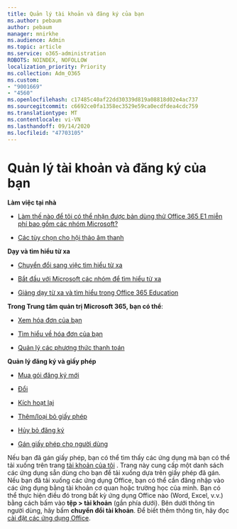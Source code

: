 ```yaml
---
title: Quản lý tài khoản và đăng ký của bạn
ms.author: pebaum
author: pebaum
manager: mnirkhe
ms.audience: Admin
ms.topic: article
ms.service: o365-administration
ROBOTS: NOINDEX, NOFOLLOW
localization_priority: Priority
ms.collection: Adm_O365
ms.custom:
- "9001669"
- "4560"
ms.openlocfilehash: c17485c40af22dd30339d819a08818d02e4ac737
ms.sourcegitcommit: c6692ce0fa1358ec3529e59ca0ecdfdea4cdc759
ms.translationtype: MT
ms.contentlocale: vi-VN
ms.lasthandoff: 09/14/2020
ms.locfileid: "47703105"
---
```

# <a name="manage-your-account-and-subscriptions"></a>Quản lý tài khoản và đăng ký của bạn

**Làm việc tại nhà**
- [Làm thế nào để tôi có thể nhận được bản dùng thử Office 365 E1 miễn phí bao gồm các nhóm Microsoft?](https://docs.microsoft.com/MicrosoftTeams/e1-trial-license)

- [Các tùy chọn cho hội thảo âm thanh](https://docs.microsoft.com/alchemyinsights/options-for-audio-conferencing)

**Dạy và tìm hiểu từ xa**

- [Chuyển đổi sang việc tìm hiểu từ xa](https://www.microsoft.com/education/remote-learning)

- [Bắt đầu với Microsoft các nhóm để tìm hiểu từ xa](https://docs.microsoft.com/MicrosoftTeams/remote-learning-edu)

- [Giảng dạy từ xa và tìm hiểu trong Office 365 Education](https://docs.microsoft.com/MicrosoftTeams/remote-learning-edu)

**Trong Trung tâm quản trị Microsoft 365, bạn có thể**: 

- [Xem hóa đơn của bạn](https://docs.microsoft.com/microsoft-365/commerce/billing-and-payments/view-your-bill-or-invoice) 

- [Tìm hiểu về hóa đơn của bạn](https://docs.microsoft.com/microsoft-365/commerce/billing-and-payments/understand-your-invoice)

- [Quản lý các phương thức thanh toán](https://docs.microsoft.com/microsoft-365/commerce/billing-and-payments/manage-payment-methods)

**Quản lý đăng ký và giấy phép** 

- [Mua gói đăng ký mới](https://docs.microsoft.com/microsoft-365/commerce/subscriptions/upgrade-to-different-plan)

- [Đổi](https://docs.microsoft.com/microsoft-365/commerce/subscriptions/renew-your-subscription) 

- [Kích hoạt lại](https://docs.microsoft.com/microsoft-365/commerce/subscriptions/reactivate-your-subscription)

- [Thêm/loại bỏ giấy phép](https://docs.microsoft.com/microsoft-365/commerce/licenses/buy-licenses)

- [Hủy bỏ đăng ký](https://docs.microsoft.com/microsoft-365/commerce/subscriptions/cancel-your-subscription)

- [Gán giấy phép cho người dùng](https://docs.microsoft.com/microsoft-365/admin/manage/assign-licenses-to-users)

Nếu bạn đã gán giấy phép, bạn có thể tìm thấy các ứng dụng mà bạn có thể tải xuống trên trang [tài khoản của tôi](https://portal.office.com/account/#installs) . Trang này cung cấp một danh sách các ứng dụng sẵn dùng cho bạn để tải xuống dựa trên giấy phép đã gán. Nếu bạn đã tải xuống các ứng dụng Office, bạn có thể cần đăng nhập vào các ứng dụng bằng tài khoản cơ quan hoặc trường học của mình. Bạn có thể thực hiện điều đó trong bất kỳ ứng dụng Office nào (Word, Excel, v.v.) bằng cách bấm vào **tệp > tài khoản** (gần phía dưới). Bên dưới thông tin người dùng, hãy bấm **chuyển đổi tài khoản**. Để biết thêm thông tin, hãy đọc [cài đặt các ứng dụng Office](https://docs.microsoft.com/microsoft-365/admin/setup/install-applications). 
